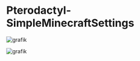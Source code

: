 # Pterodactyl-SimpleMinecraftSettings


![grafik](https://user-images.githubusercontent.com/35345288/196527219-0f7020c4-3d90-4074-bccf-064c7d2e084a.png)

![grafik](https://user-images.githubusercontent.com/35345288/196527302-5dc8f7ca-d27f-4db2-80c8-6e3f49a5bf55.png)

